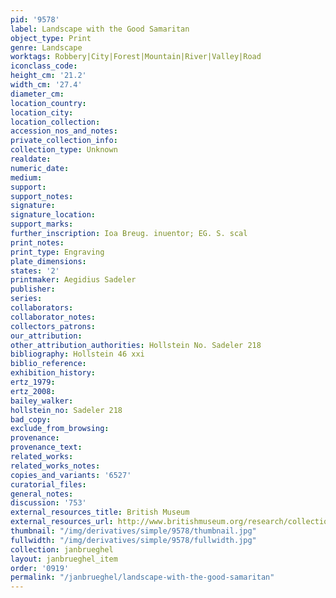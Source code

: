 ```yaml
---
pid: '9578'
label: Landscape with the Good Samaritan
object_type: Print
genre: Landscape
worktags: Robbery|City|Forest|Mountain|River|Valley|Road
iconclass_code:
height_cm: '21.2'
width_cm: '27.4'
diameter_cm:
location_country:
location_city:
location_collection:
accession_nos_and_notes:
private_collection_info:
collection_type: Unknown
realdate:
numeric_date:
medium:
support:
support_notes:
signature:
signature_location:
support_marks:
further_inscription: Ioa Breug. inuentor; EG. S. scal
print_notes:
print_type: Engraving
plate_dimensions:
states: '2'
printmaker: Aegidius Sadeler
publisher:
series:
collaborators:
collaborator_notes:
collectors_patrons:
our_attribution:
other_attribution_authorities: Hollstein No. Sadeler 218
bibliography: Hollstein 46 xxi
biblio_reference:
exhibition_history:
ertz_1979:
ertz_2008:
bailey_walker:
hollstein_no: Sadeler 218
bad_copy:
exclude_from_browsing:
provenance:
provenance_text:
related_works:
related_works_notes:
copies_and_variants: '6527'
curatorial_files:
general_notes:
discussion: '753'
external_resources_title: British Museum
external_resources_url: http://www.britishmuseum.org/research/collection_online/collection_object_details.aspx
thumbnail: "/img/derivatives/simple/9578/thumbnail.jpg"
fullwidth: "/img/derivatives/simple/9578/fullwidth.jpg"
collection: janbrueghel
layout: janbrueghel_item
order: '0919'
permalink: "/janbrueghel/landscape-with-the-good-samaritan"
---
```

